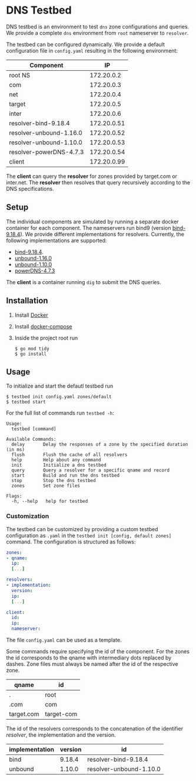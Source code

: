 
# DNS Testbed
DNS testbed is an environment to test `dns` zone configurations and queries. We provide a complete `dns` environment from `root` nameserver to `resolver`. 

The testbed can be configured dynamically. We provide a default configuration file in `config.yaml` resulting in the following environment:

| Component	                  | IP			       |	
|-----------------------------|-------------|
| root NS	                    | 172.20.0.2  |
| com			                 | 172.20.0.3  |
| net			                      | 172.20.0.4  |
| target		                    | 172.20.0.5  |
| inter			                    | 172.20.0.6  |
| resolver-bind-9.18.4		      | 172.20.0.51 |
| resolver-unbound-1.16.0		   | 172.20.0.52 |
| resolver-unbound-1.10.0		   | 172.20.0.53 |
| resolver-powerDNS-4.7.3		   | 172.20.0.54 |
| client		                    | 172.20.0.99  |

The **client** can query the **resolver** for zones provided by target.com or inter.net. The **resolver** then resolves that query recursively according to the DNS specifications.

## Setup
The individual components are simulated by running a separate docker container for each component. The nameservers run bind9 (version [bind-9.18.4](https://bind9.readthedocs.io/en/v9_18_4/notes.html)). We provide different implementations for resolvers. Currently, the following implementations are supported:

* [bind-9.18.4](https://bind9.readthedocs.io/en/v9_18_4/notes.html).
* [unbound-1.16.0](https://www.nlnetlabs.nl/news/2022/Jun/02/unbound-1.16.0-released/)
* [unbound-1.10.0](https://www.nlnetlabs.nl/news/2020/Feb/20/unbound-1.10.0-released/)
* [powerDNS-4.7.3](https://docs.powerdns.com/recursor/changelog/4.7.html#change-4.7.3)

The **client** is a container running `dig`  to submit the DNS queries.

## Installation
1. Install [Docker](https://docs.docker.com/get-docker/)
2. Install [docker-compose](https://docs.docker.com/compose/install/linux/)
3. Inside the project root run


   ```
   $ go mod tidy
   $ go install
   ```

## Usage
To initialize and start the defautl testbed run 

```
$ testbed init config.yaml zones/default
$ testbed start
```

For the full list of commands run `testbed -h`:

```
Usage:
  testbed [command]

Available Commands:
  delay       Delay the responses of a zone by the specified duration (in ms)
  flush       Flush the cache of all resolvers
  help        Help about any command
  init        Initialize a dns testbed
  query       Query a resolver for a specific qname and record
  start       Build and run the dns testbed
  stop        Stop the dns testbed
  zones       Set zone files

Flags:
  -h, --help   help for testbed

```

### Customization
The testbed can be customized by providing a custom testbed configuration as `.yaml` in the `testbed init [config, default zones]` command. The configuration is structured as follows:

```yaml
zones:
- qname:
  ip: 
  [...]

resolvers:
- implementation:
  version:
  ip:
  [...]

client:
  id:
  ip:
  nameserver:
```

The file `config.yaml` can be used as a template.

Some commands require specifying the id of the component. For the zones the id corresponds to the qname with intermediary dots replaced by dashes. Zone files must always be named after the id of the respective zone.

|qname				|	id|
|-------------|----|
|.| root|
|.com| com|
|target.com| target-com|

The id of the resolvers corresponds to the concatenation of the identifier *resolver*, the implementation and the version.


|implementation|version	|	id|
|-------------|----|----|
|bind| 9.18.4|resolver-bind-9.18.4|
|unbound| 1.10.0|resolver-unbound-1.10.0|

